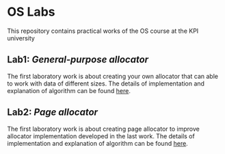 # OS Labs
This repository contains practical works of the OS course at the KPI university

## Lab1: _General-purpose allocator_
The first laboratory work is about creating your own allocator that can able to work with data of different sizes.
The details of implementation and explanation of algorithm can be found [here](./Lab1/README.md).

## Lab2: _Page allocator_
The first laboratory work is about creating page allocator
to improve allocator implementation developed in the last work.
The details of implementation and explanation of algorithm can be found [here](./Lab2/README.md).
